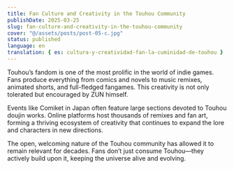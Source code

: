 ```yaml
---
title: Fan Culture and Creativity in the Touhou Community
publishDate: 2025-03-25
slug: fan-culture-and-creativity-in-the-touhou-community
cover: "@/assets/posts/post-05-c.jpg"
status: published
language: en
translation: { es: cultura-y-creatividad-fan-la-cuminidad-de-touhou }
---
```


Touhou’s fandom is one of the most prolific in the world of indie games. Fans produce everything from comics and novels to music remixes, animated shorts, and full-fledged fangames. This creativity is not only tolerated but encouraged by ZUN himself.

Events like Comiket in Japan often feature large sections devoted to Touhou doujin works. Online platforms host thousands of remixes and fan art, forming a thriving ecosystem of creativity that continues to expand the lore and characters in new directions.

The open, welcoming nature of the Touhou community has allowed it to remain relevant for decades. Fans don’t just consume Touhou—they actively build upon it, keeping the universe alive and evolving.
